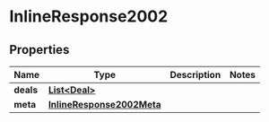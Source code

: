 

# InlineResponse2002


## Properties

Name | Type | Description | Notes
------------ | ------------- | ------------- | -------------
**deals** | [**List&lt;Deal&gt;**](Deal.md) |  | 
**meta** | [**InlineResponse2002Meta**](InlineResponse2002Meta.md) |  | 



